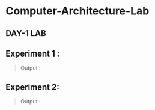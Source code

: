 # Computer-Architecture-Lab
## DAY-1 LAB
## Experiment 1 : 
> Output : 
## Experiment 2:
> Output :
